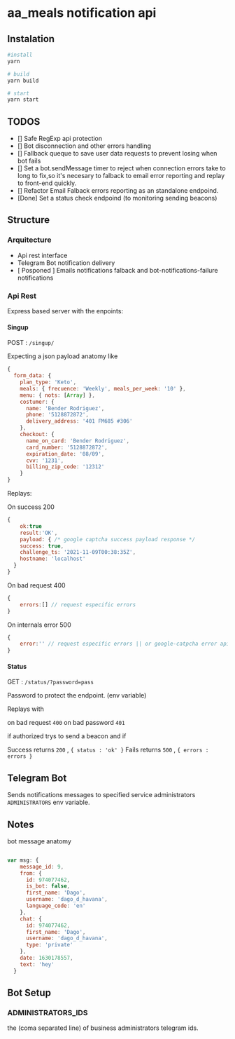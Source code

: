 # aa_meals notification api

## Instalation
```bash
#install 
yarn 

# build
yarn build

# start
yarn start

```

## TODOS
- [] Safe RegExp api protection
- [] Bot disconnection and other errors handling
- [] Fallback queque to save user data requests to prevent losing  when bot fails
- [] Set a bot.sendMessage timer to reject when connection errors take to long to fix,so it's necesary to falback to email error reporting and replay to front-end quickly.
- [] Refactor Email Falback errors reporting as an standalone endpoind.
- [Done] Set a status check endpoind (to monitoring sending beacons)
## Structure
### Arquitecture
-   Api rest interface
-   Telegram Bot notification delivery
-   [ Posponed ] Emails notifications falback and bot-notifications-failure notifications

### Api Rest
Express based server with the enpoints: 

#### Singup

POST : `/singup/` 


Expecting a json payload anatomy like
```js
{
  form_data: {
    plan_type: 'Keto',
    meals: { frecuence: 'Weekly', meals_per_week: '10' },
    menu: { nots: [Array] },
    costumer: {
      name: 'Bender Rodriguez',
      phone: '5128872872',
      delivery_address: '401 FM685 #306'
    },
    checkout: {
      name_on_card: 'Bender Rodriguez',
      card_number: '5128872872',
      expiration_date: '08/09',
      cvv: '1231',
      billing_zip_code: '12312'
    }
}
```

Replays:

On success 200 
```js
{   
    ok:true
    result:'OK',
    payload: { /* google captcha success payload response */
    success: true,
    challenge_ts: '2021-11-09T00:38:35Z',
    hostname: 'localhost'
  }
}
```

On bad request 400 
```js
{
    errors:[] // request especific errors
}
```

On internals error 500 
```js
{
    error:'' // request especific errors || or google-catpcha error api reason
}
```


#### Status

GET : `/status/?password=pass`

Password to protect the endpoint. (env variable)

Replays with 

on bad request `400`
on bad password `401`

if authorized trys to send a beacon
and if 

Success returns `200` , `{ status : 'ok' }`
Fails returns `500` , `{ errors : errors }`



## Telegram Bot

Sends notifications messages to specified service administrators `ADMINISTRATORS` env variable.


## Notes

bot message anatomy
```js

var msg: {
    message_id: 9,
    from: {
      id: 974077462,
      is_bot: false,
      first_name: 'Dago',
      username: 'dago_d_havana',
      language_code: 'en'
    },
    chat: {
      id: 974077462,
      first_name: 'Dago',
      username: 'dago_d_havana',
      type: 'private'
    },
    date: 1630178557,
    text: 'hey'
  }
```

## Bot Setup

### ADMINISTRATORS_IDS
the (coma separated line) of business administrators telegram ids.